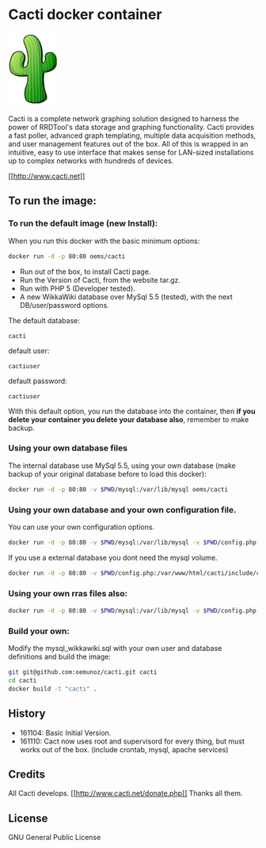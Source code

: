 # Cacti docker container

![Cacti](images/cacti.png)

Cacti is a complete network graphing solution designed to harness the power of RRDTool's data storage and graphing functionality. Cacti provides a fast poller, advanced graph templating, multiple data acquisition methods, and user management features out of the box. All of this is wrapped in an intuitive, easy to use interface that makes sense for LAN-sized installations up to complex networks with hundreds of devices.

[[http://www.cacti.net]]
## To run the image:

### To run the default image (new Install):
When you run this docker with the basic minimum options:

~~~~bash
docker run -d -p 80:80 oems/cacti
~~~~

- Run out of the box, to install Cacti page.
- Run the Version of Cacti, from the website tar.gz.
- Run with PHP 5 (Developer tested).
- A new WikkaWiki database over MySql 5.5 (tested), with the next DB/user/password options.

The default database:
~~~~text
cacti
~~~~

default user:
~~~~text
cactiuser
~~~~

default password:
~~~~text
cactiuser
~~~~
With this default option, you run the database into the container, then **if you delete your container you delete your database also**, remember to make backup.

### Using your own database files

The internal database use MySql 5.5, using your own database (make backup of your original database before to load this docker):

~~~~bash
docker run -d -p 80:80 -v $PWD/mysql:/var/lib/mysql oems/cacti
~~~~

### Using your own database and your own configuration file.

You can use your own configuration options.

~~~~bash
docker run -d -p 80:80 -v $PWD/mysql:/var/lib/mysql -v $PWD/config.php:/var/www/html/cacti/include/config.php oems/cacti
~~~~
If you use a external database you dont need the mysql volume.

~~~~bash
docker run -d -p 80:80 -v $PWD/config.php:/var/www/html/cacti/include/config.php oems/cacti
~~~~
### Using your own rras files also:

~~~~bash
docker run -d -p 80:80 -v $PWD/mysql:/var/lib/mysql -v $PWD/config.php:/var/www/html/cacti/include/config.php -v $PWD/rra:/var/www/html/cacti/rra oems/cacti
~~~~

### Build your own:

Modify the mysql_wikkawiki.sql with your own user and database definitions and build the image:
~~~~bash
git git@github.com:oemunoz/cacti.git cacti
cd cacti
docker build -t "cacti" .
~~~~

## History

- 161104: Basic Initial Version.
- 161110: Cact now uses root and supervisord for every thing, but must works out of the box. (include crontab, mysql, apache services)

## Credits

All Cacti develops.
[[http://www.cacti.net/donate.php]]
Thanks all them.

## License

GNU General Public License
